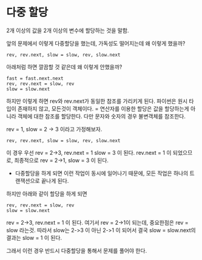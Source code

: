 # 다중 할당

2개 이상의 값을 2개 이상의 변수에 할당하는 것을 말함.

앞의 문제에서 이렇게 다중할당을 했는데, 가독성도 떨어지는데 왜 이렇게 했을까?

```python3
rev, rev.next, slow = slow, rev, slow.next
```

아래처럼 하면 깔끔할 것 같은데 왜 이렇게 안했을까?

```python3
fast = fast.next.next
rev, rev.next = slow, rev
slow = slow.next
```

하지만 이렇게 하면 rev와 rev.next가 동일한 참조를 가리키게 된다.
파이썬은 원시 타입이 존재하지 않고, 모든것이 객체이다. = 연산자를 이용한 할당은 값을 할당하는게 아니라 객체에 대한 참조를 할당한다. 다만 문자와 숫자의 경우 불변객체를 참조한다.

rev = 1, slow = 2 -> 3 이라고 가정해보자.

```python3
rev, rev.next, slow = slow, rev, slow.next
```

이 경우 우선 rev = 2->3, rev.next = 1 slow = 3 이 된다.
rev.next = 1 이 되었으므로, 최종적으로 rev = 2->1, slow = 3 이 된다.

- 다중할당을 하게 되면 이런 작업이 동시에 일어나기 때문에, 모든 작업은 하나의 트랜잭션으로 끝나게 된다.

하지만 아래와 같이 할당을 하게 되면

```python3
rev, rev.next = slow, rev
slow = slow.next
```

rev = 2->3, rev.next = 1 이 된다. 여기서 rev = 2->1이 되는데, 중요한점은 rev = slow 라는것. 따라서 slow는 2->3 이 아닌 2->1 이 되어서 결국 slow = slow.next의 결과는 slow = 1 이 된다.

그래서 이런 경우 반드시 다중할당을 통해서 문제를 풀어야 한다.
